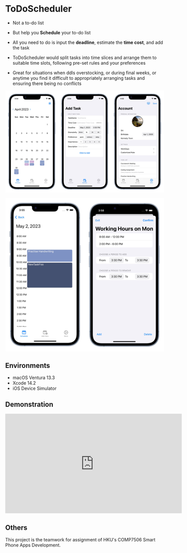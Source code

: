 # ToDoScheduler

- Not a to-do list

- But help you **Schedule** your to-do list

- All you need to do is input the **deadline**, estimate the **time cost**, and add the task

- ToDoScheduler would split tasks into time slices and arrange them to suitable time slots, following pre-set rules and your preferences

- Great for situations when ddls overstocking, or during final weeks, or anytime you find it difficult to appropriately arranging tasks and ensuring there being no conflicts

![image-20230501160443911](README.assets/image-20230501160443911.png)



<img src="README.assets/image-20230501160526250.png" alt="image-20230501160526250" style="zoom:60%;" />



## Environments

* macOS Ventura 13.3
* Xcode 14.2
* iOS Device Simulator

## Demonstration

<iframe width="560" height="315" src="https://www.youtube.com/embed/du9SDzAqko8" title="YouTube video player" frameborder="0" allow="accelerometer; autoplay; clipboard-write; encrypted-media; gyroscope; picture-in-picture; web-share" allowfullscreen></iframe>

## Others

This project is the teamwork for assignment of HKU's COMP7506 Smart Phone Apps Development.

